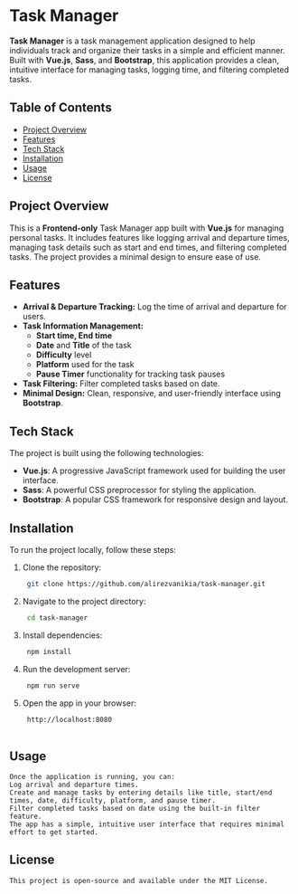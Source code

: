 # Task Manager

**Task Manager** is a task management application designed to help individuals track and organize their tasks in a simple and efficient manner. Built with **Vue.js**, **Sass**, and **Bootstrap**, this application provides a clean, intuitive interface for managing tasks, logging time, and filtering completed tasks.

## Table of Contents

- [Project Overview](#project-overview)
- [Features](#features)
- [Tech Stack](#tech-stack)
- [Installation](#installation)
- [Usage](#usage)
- [License](#license)

## Project Overview

This is a **Frontend-only** Task Manager app built with **Vue.js** for managing personal tasks. It includes features like logging arrival and departure times, managing task details such as start and end times, and filtering completed tasks. The project provides a minimal design to ensure ease of use.

## Features

- **Arrival & Departure Tracking:** Log the time of arrival and departure for users.
- **Task Information Management:**
  - **Start time, End time**
  - **Date** and **Title** of the task
  - **Difficulty** level
  - **Platform** used for the task
  - **Pause Timer** functionality for tracking task pauses
- **Task Filtering:** Filter completed tasks based on date.
- **Minimal Design:** Clean, responsive, and user-friendly interface using **Bootstrap**.

## Tech Stack

The project is built using the following technologies:
- **Vue.js**: A progressive JavaScript framework used for building the user interface.
- **Sass**: A powerful CSS preprocessor for styling the application.
- **Bootstrap**: A popular CSS framework for responsive design and layout.

## Installation

To run the project locally, follow these steps:

1. Clone the repository:
   ```bash
    git clone https://github.com/alirezvanikia/task-manager.git

2. Navigate to the project directory:
   ```bash
    cd task-manager

3. Install dependencies:
   ```bash
    npm install

4. Run the development server:
   ```bash
    npm run serve

5. Open the app in your browser:
   ```bash
    http://localhost:8080
    
## Usage
    Once the application is running, you can:
    Log arrival and departure times.
    Create and manage tasks by entering details like title, start/end times, date, difficulty, platform, and pause timer.
    Filter completed tasks based on date using the built-in filter feature.
    The app has a simple, intuitive user interface that requires minimal effort to get started.

## License
    This project is open-source and available under the MIT License.